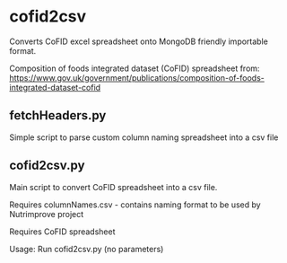 # cofid2csv

Converts CoFID excel spreadsheet onto MongoDB friendly importable format.

Composition of foods integrated dataset (CoFID) spreadsheet from:
https://www.gov.uk/government/publications/composition-of-foods-integrated-dataset-cofid

fetchHeaders.py
---------------
Simple script to parse custom column naming spreadsheet into a csv file

cofid2csv.py
------------
Main script to convert CoFID spreadsheet into a csv file.

Requires columnNames.csv - contains naming format to be used by Nutrimprove project

Requires CoFID spreadsheet

Usage:
Run cofid2csv.py
(no parameters)